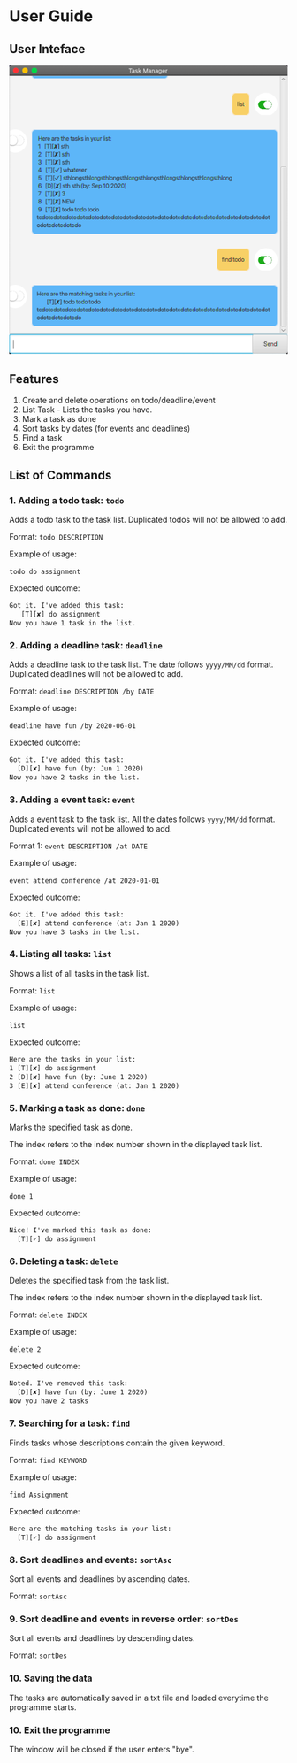 # User Guide

## User Inteface
![alt text][screenshot]

[screenshot]: Ui.png 
## Features 

1. Create and delete operations on todo/deadline/event
1. List Task - Lists the tasks you have.
1. Mark a task as done
1. Sort tasks by dates (for events and deadlines)
1. Find a task
1. Exit the programme

## List of Commands

### 1. Adding a todo task: `todo` 

Adds a todo task to the task list. Duplicated todos will not be allowed to add.

Format: `todo DESCRIPTION`

Example of usage: 

`todo do assignment`

Expected outcome:
```
Got it. I've added this task:
   [T][✘] do assignment
Now you have 1 task in the list.
```

### 2. Adding a deadline task: `deadline` 

Adds a deadline task to the task list. 
The date follows `yyyy/MM/dd` format. Duplicated deadlines will not be allowed to add.

Format: `deadline DESCRIPTION /by DATE`

Example of usage: 

`deadline have fun /by 2020-06-01`

Expected outcome:
```
Got it. I've added this task:
  [D][✘] have fun (by: Jun 1 2020)
Now you have 2 tasks in the list.
```

### 3. Adding a event task: `event` 

Adds a event task to the task list. All the dates follows 
`yyyy/MM/dd` format. Duplicated events will not be allowed to add.

Format 1: `event DESCRIPTION /at DATE`

Example of usage: 

`event attend conference /at 2020-01-01`

Expected outcome:

```
Got it. I've added this task:
  [E][✘] attend conference (at: Jan 1 2020)
Now you have 3 tasks in the list.
```

### 4. Listing all tasks: `list`

Shows a list of all tasks in the task list.

Format: `list`

Example of usage: 

`list`

Expected outcome:
```
Here are the tasks in your list:
1 [T][✘] do assignment
2 [D][✘] have fun (by: June 1 2020)
3 [E][✘] attend conference (at: Jan 1 2020)
```

### 5. Marking a task as done: `done`

Marks the specified task as done.

The index refers to the index number shown in the displayed task list.

Format: `done INDEX`

Example of usage: 

`done 1`

Expected outcome:

```
Nice! I've marked this task as done:
  [T][✓] do assignment
```

### 6. Deleting a task: `delete`

Deletes the specified task from the task list.

The index refers to the index number shown in the displayed task list.

Format: `delete INDEX`

Example of usage: 

`delete 2`

Expected outcome:

```
Noted. I've removed this task:
  [D][✘] have fun (by: June 1 2020)
Now you have 2 tasks
```

### 7. Searching for a task: `find`

Finds tasks whose descriptions contain the given keyword.

Format: `find KEYWORD`

Example of usage: 

`find Assignment`

Expected outcome:

```
Here are the matching tasks in your list:
  [T][✓] do assignment
```

### 8. Sort deadlines and events: `sortAsc`
Sort all events and deadlines by ascending dates.

Format: `sortAsc`

### 9. Sort deadline and events in reverse order: `sortDes`
Sort all events and deadlines by descending dates.

Format: `sortDes`

### 10. Saving the data
The tasks are automatically saved in a txt file and loaded everytime the programme starts.

### 10. Exit the programme
The window will be closed if the user enters "bye".
